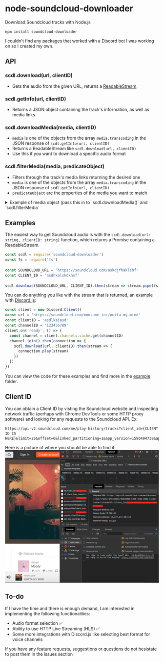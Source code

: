 # node-soundcloud-downloader
Download Soundcloud tracks with Node.js
```
npm install soundcloud-downloader
```

I couldn't find any packages that worked with a Discord bot I was working on so I created my own. 

## API

### scdl.download(url, clientID)
- Gets the audio from the given URL, returns a [ReadableStream](https://nodejs.org/api/stream.html#stream_class_stream_readable).

### scdl.getInfo(url, clientID)
- Returns a JSON object containing the track's information, as well as media links.

### scdl.downloadMedia(media, clientID)
- `media` is one of the objects from the array `media.transcoding` in the JSON response of `scdl.getInfo(url, clientID)`
- Returns a ReadableStream like `scdl.download(url, clientID)`
- Use this if you want to download a specific audio format

### scdl.filterMedia(media, predicateObject)
- Filters through the track's media links returning the desired one
- `media` is one of the objects from the array `media.transcoding` in the JSON response of `scdl.getInfo(url, clientID)`
- `predicateObject` are the properties of the media you want to match

<details><summary>Example of media object (pass this in to `scdl.downloadMedia()` and `scdl.filterMedia`</summary>{
                "url": "https://api-v2.soundcloud.com/media/soundcloud:tracks:673346252/5bbe88bd-64e9-4512-a98a-c1cba75a5cef/stream/hls",
                "preset": "mp3_0_0",
                "duration": 226031,
                "snipped": false,
                "format": {
                    "protocol": "hls",
                    "mime_type": "audio/mpeg"
                },
                "quality": "sq"
            }</details>

## Examples
The easiest way to get Soundcloud audio is with the `scdl.download(url: string, clientID: string)` function, which returns a Promise containing a ReadableStream.
```javascript
const scdl = require('soundcloud-downloader')
const fs = require('fs')

const SOUNDCLOUD_URL = 'https://soundcloud.com/askdjfhaklshf'
const CLIENT_ID = 'asdhkalshdkhsf'

scdl.download(SOUNDCLOUD_URL, CLIENT_ID).then(stream => stream.pipe(fs.createWriteStream('audio.mp3')))
```

You can do anything you like with the stream that is returned, an example with [Discord.js](https://github.com/discordjs/discord.js/):
```javascript
const client = new Discord.Client()
const url = 'https://soundcloud.com/monsune_inc/outta-my-mind'
const clientID = 'asdlkajasd'
const channelID = '123456789'
client.on('ready', () => {
  const channel = client.channels.cache.get(channelID)
  channel.join().then(connection => {
    scdl.download(url, clientID).then(stream => {
      connection.play(stream)
    })
  })
})
```

You can view the code for these examples and find more in the [example](example) folder.


## Client ID
You can obtain a Client ID by visting the Soundcloud website and inspecting network traffic (perhaps with Chrome DevTools or some HTTP proxy software) and looking for any requests to the Soundcloud API. Ex:
```
https://api-v2.soundcloud.com/me/play-history/tracks?client_id={CLIENT ID IS HERE}&limit=25&offset=0&linked_partitioning=1&app_version=1590494738&app_locale=en
```

Here is a picture of where you should be able to find it:
![](img/clientid.png)

## To-do
If I have the time and there is enough demand, I am interested in implementing the following functionalities:
- Audio format selection ✅
- Ability to use HTTP Live Streaming (HLS) ✅
- Some more integrations with Discord.js like selecting best format for voice channels

If you have any feature requests, suggestions or questions do not hesistate to post them in the issues section
